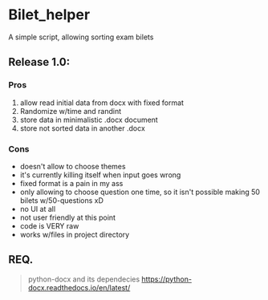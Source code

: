 # **Bilet_helper**
A simple script, allowing sorting exam bilets

## **Release 1.0:**
### **Pros**
1. allow read initial data from docx with fixed format
2. Randomize w/time and randint
3. store data in minimalistic .docx document
4. store not sorted data in another .docx
### **Cons**
- doesn't allow to choose themes
- it's currently killing itself when input goes wrong
- fixed format is a pain in my ass
- only allowing to choose question one time, so it isn't possible making 50 bilets w/50-questions xD
- no UI at all
- not user friendly at this point
- code is VERY raw
- works w/files in project directory

## **REQ.**
> python-docx and its dependecies
https://python-docx.readthedocs.io/en/latest/
